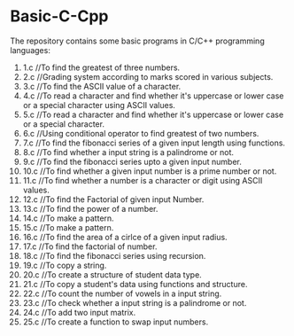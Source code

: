 # Basic-C-Cpp
The repository contains some basic programs in C/C++ programming languages:

1. 1.c //To find the greatest of three numbers.
2. 2.c //Grading system according to marks scored in various subjects.
3. 3.c //To find the ASCII value of a character.
4. 4.c //To read a character and find whether it's uppercase or lower case or a special character using ASCII values.
5. 5.c //To read a character and find whether it's uppercase or lower case or a special character.
6. 6.c //Using conditional operator to find greatest of two numbers.
7. 7.c //To find the fibonacci series of a given input length using functions.
8. 8.c //To find whether a input string is a palindrome or not.
9. 9.c //To find the fibonacci series upto a given input number.
10. 10.c //To find whether a given input number is a prime number or not.
11. 11.c //To find whether a number is a character or digit using ASCII values.
12. 12.c //To find the Factorial of given input Number.
13. 13.c //To find the power of a number.
14. 14.c //To make a pattern.
15. 15.c //To make a pattern.
16. 16.c //To find the area of a cirlce of a given input radius.
17. 17.c //To find the factorial of number.
18. 18.c //To find the fibonacci series using recursion.
19. 19.c //To copy a string.
20. 20.c //To create a structure of student data type.
21. 21.c //To copy a student's data using functions and structure.
22. 22.c //To count the number of vowels in a input string.
23. 23.c //To check whether a input string is a palindrome or not.
24. 24.c //To add two input matrix.
25. 25.c //To create a function to swap input numbers.







